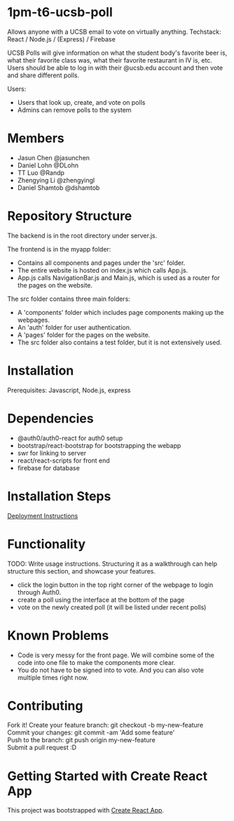 # 1pm-t6-ucsb-poll
Allows anyone with a UCSB email to vote on virtually anything. 
Techstack: React / Node.js / (Express) / Firebase


UCSB Polls will give information on what the student body's favorite beer is, what their favorite class was, what their favorite restaurant in IV is, etc. Users should be able to log in with their @ucsb.edu account and then vote and share different polls. 

Users:
- Users that look up, create, and vote on polls
- Admins can remove polls to the system

# Members
- Jasun Chen @jasunchen
- Daniel Lohn @DLohn
- TT Luo @Randp
- Zhengying Li @zhengyingl
- Daniel Shamtob @dshamtob


# Repository Structure

The backend is in the root directory under server.js.

The frontend is in the myapp folder:
- Contains all components and pages under the 'src' folder.
- The entire website is hosted on index.js which calls App.js.
- App.js calls NavigationBar.js and Main.js, which is used as a router for the pages on the website.

The src folder contains three main folders:
- A 'components' folder which includes page components making up the webpages.
- An 'auth' folder for user authentication.
- A 'pages' folder for the pages on the website.
- The src folder also contains a test folder, but it is not extensively used.

# Installation

Prerequisites: Javascript, Node.js, express 

# Dependencies
- @auth0/auth0-react for auth0 setup
- bootstrap/react-bootstrap for bootstrapping the webapp
- swr for linking to server
- react/react-scripts for front end
- firebase for database
   
# Installation Steps

[Deployment Instructions](./docs/DEPLOY.md)


# Functionality
TODO: Write usage instructions. Structuring it as a walkthrough can help structure this section, and showcase your features.

- click the login button in the top right corner of the webpage to login through Auth0.
- create a poll using the interface at the bottom of the page
- vote on the newly created poll (it will be listed under recent polls) 

# Known Problems
- Code is very messy for the front page. We will combine some of the code into one file to make the components more clear. 
- You do not have to be signed into to vote. And you can also vote multiple times right now. 

# Contributing

Fork it!
Create your feature branch: git checkout -b my-new-feature  
Commit your changes: git commit -am 'Add some feature'  
Push to the branch: git push origin my-new-feature  
Submit a pull request :D

# Getting Started with Create React App

This project was bootstrapped with [Create React App](https://github.com/facebook/create-react-app).

